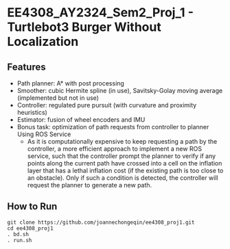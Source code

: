 # EE4308_AY2324_Sem2_Proj_1 - Turtlebot3 Burger Without Localization
## Features
- Path planner: A* with post processing
- Smoother: cubic Hermite spline (in use), Savitsky-Golay moving average (implemented but not in use)
- Controller: regulated pure pursuit (with curvature and proximity heuristics)
- Estimator: fusion of wheel encoders and IMU
- Bonus task: optimization of path requests from controller to planner Using ROS Service
  - As it is computationally expensive to keep requesting a path by the controller, a more efficient approach to implement a new ROS service, such that the controller prompt the planner to verify if any points along the current path have crossed into a cell on the inflation layer that has a lethal inflation cost (if the existing path is too close to an obstacle). Only if such a condition is detected, the controller will request the planner to generate a new path.

## How to Run
```shell
git clone https://github.com/joannechongeqin/ee4308_proj1.git
cd ee4308_proj1
. bd.sh
. run.sh
```
